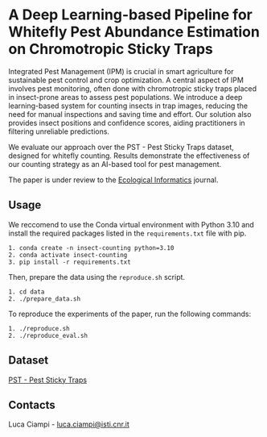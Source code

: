 # A Deep Learning-based Pipeline for Whitefly Pest Abundance Estimation on Chromotropic Sticky Traps

Integrated Pest Management (IPM) is crucial in smart agriculture for sustainable pest control and crop optimization. A central aspect of IPM involves pest monitoring, often done with chromotropic sticky traps placed in insect-prone areas to assess pest populations. We introduce a deep learning-based system for counting insects in trap images, reducing the need for manual inspections and saving time and effort. Our solution also provides insect positions and confidence scores, aiding practitioners in filtering unreliable predictions.

We evaluate our approach over the PST - Pest Sticky Traps dataset, designed for whitefly counting. Results demonstrate the effectiveness of our counting strategy as an AI-based tool for pest management. 

The paper is under review to the [Ecological Informatics](https://www.sciencedirect.com/journal/ecological-informatics) journal.

## Usage
We reccomend to use the Conda virtual environment with Python 3.10 and install the required packages listed in the `requirements.txt` file with pip.
```
1. conda create -n insect-counting python=3.10
2. conda activate insect-counting
3. pip install -r requirements.txt
```

Then, prepare the data using the `reproduce.sh` script.
```
1. cd data
2. ./prepare_data.sh
```

To reproduce the experiments of the paper, run the following commands:
```
1. ./reproduce.sh
2. ./reproduce_eval.sh
```

## Dataset
[PST - Pest Sticky Traps](https://zenodo.org/record/7801239)

## Contacts
Luca Ciampi - luca.ciampi@isti.cnr.it